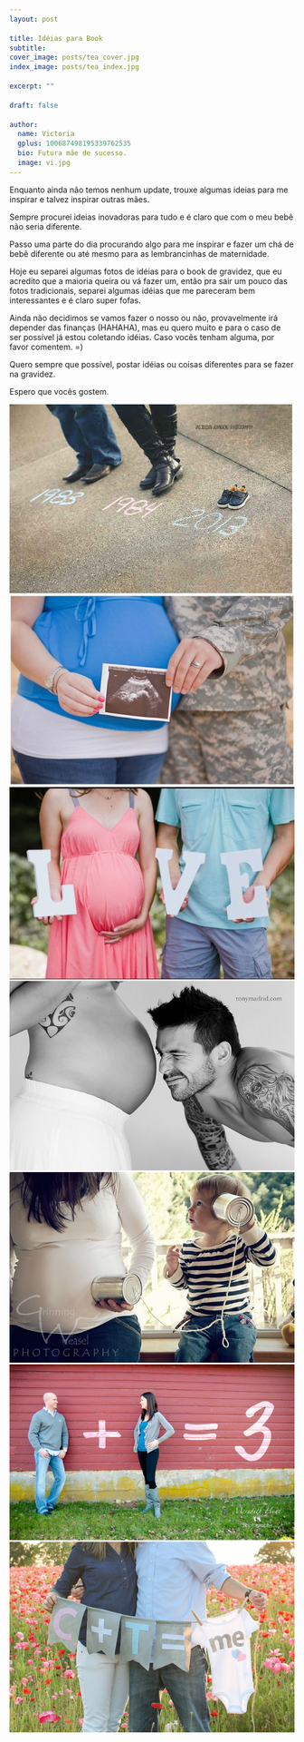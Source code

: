 ```yaml
---
layout: post

title: Idéias para Book
subtitle: 
cover_image: posts/tea_cover.jpg
index_image: posts/tea_index.jpg

excerpt: ""

draft: false

author:
  name: Victoria
  gplus: 100687498195339762535 
  bio: Futura mãe de sucesso.
  image: vi.jpg
---
```


Enquanto ainda não temos nenhum update, trouxe algumas ideias para me inspirar e talvez inspirar outras mães.

Sempre procurei ideias inovadoras para tudo e é claro que com o meu bebê não seria diferente. 

Passo uma parte do dia procurando algo para me inspirar e fazer um chá de bebê diferente ou até mesmo para as lembrancinhas de maternidade.

Hoje eu separei algumas fotos de idéias para o book de gravidez, que eu acredito que a maioria queira ou vá fazer um, então pra sair um pouco das fotos tradicionais, separei algumas idéias que me pareceram bem interessantes e é claro super fofas. 

Ainda não decidimos se vamos fazer o nosso ou não, provavelmente irá depender das finanças (HAHAHA), mas eu quero muito e para o caso de ser possível já estou coletando idéias. Caso vocês tenham alguma, por favor comentem. =)

Quero sempre que possível, postar idéias ou coisas diferentes para se fazer na gravidez.

Espero que vocês gostem.

<img src="/images/posts/ideias-para-book/1.jpg">
<img src="/images/posts/ideias-para-book/2.jpg">
<img src="/images/posts/ideias-para-book/3.jpg">
<img src="/images/posts/ideias-para-book/4.jpg">
<img src="/images/posts/ideias-para-book/5.jpg">
<img src="/images/posts/ideias-para-book/6.jpg">
<img src="/images/posts/ideias-para-book/7.jpg">